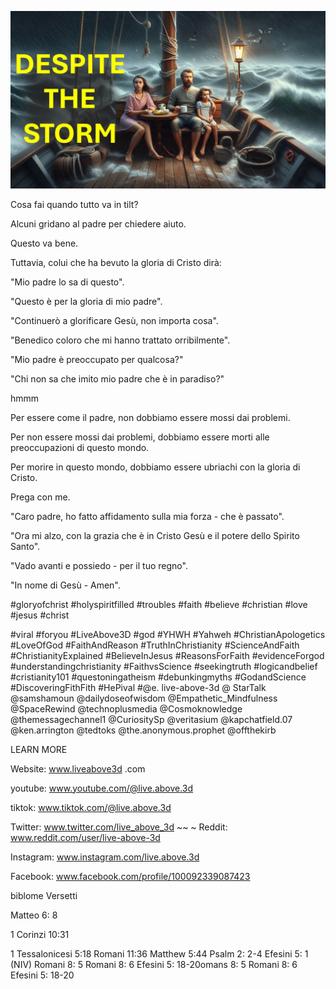 ![Video cover image](../cover.jpg "cover photo")

Cosa fai quando tutto va in tilt?

Alcuni gridano al padre per chiedere aiuto.

Questo va bene.

Tuttavia, colui che ha bevuto la gloria di Cristo dirà:

"Mio padre lo sa di questo".

"Questo è per la gloria di mio padre".

"Continuerò a glorificare Gesù, non importa cosa".

"Benedico coloro che mi hanno trattato orribilmente".

"Mio padre è preoccupato per qualcosa?"

"Chi non sa che imito mio padre che è in paradiso?"

hmmm

Per essere come il padre, non dobbiamo essere mossi dai problemi.

Per non essere mossi dai problemi, dobbiamo essere morti alle preoccupazioni di questo mondo.

Per morire in questo mondo, dobbiamo essere ubriachi con la gloria di Cristo.

Prega con me.

"Caro padre, ho fatto affidamento sulla mia forza - che è passato".

"Ora mi alzo, con la grazia che è in Cristo Gesù e il potere dello Spirito Santo".

"Vado avanti e possiedo - per il tuo regno".

"In nome di Gesù - Amen".


#gloryofchrist #holyspiritfilled #troubles #faith #believe #christian #love #jesus #christ

#viral #foryou #LiveAbove3D #god #YHWH #Yahweh #ChristianApologetics #LoveOfGod #FaithAndReason #TruthInChristianity #ScienceAndFaith #ChristianityExplained #BelieveInJesus #ReasonsForFaith #evidenceForgod #understandingchristianity #FaithvsScience #seekingtruth #logicandbelief #cristianity101 #questoningatheism #debunkingmyths #GodandScience #DiscoveringFithFith #HePival #@e. live-above-3d @ StarTalk @samshamoun @dailydoseofwisdom @Empathetic_Mindfulness @SpaceRewind @technoplusmedia @Cosmoknowledge @themessagechannel1 @CuriositySp @veritasium @kapchatfield.07 @ken.arrington @tedtoks @the.anonymous.prophet @offthekirb

LEARN MORE


Website: www.liveabove3d .com

youtube: www.youtube.com/@live.above.3d

tiktok: www.tiktok.com/@live.above.3d

Twitter: www.twitter.com/live_above_3d ~~ ~ Reddit: www.reddit.com/user/live-above-3d

Instagram: www.instagram.com/live.above.3d

Facebook: www.facebook.com/profile/100092339087423

biblome Versetti

Matteo 6: 8


1 Corinzi 10:31

1 Tessalonicesi 5:18
Romani 11:36
Matthew 5:44
Psalm 2: 2-4
Efesini 5: 1 (NIV)
Romani 8: 5
Romani 8: 6
Efesini 5: 18-20omans 8: 5
Romani 8: 6
Efesini 5: 18-20